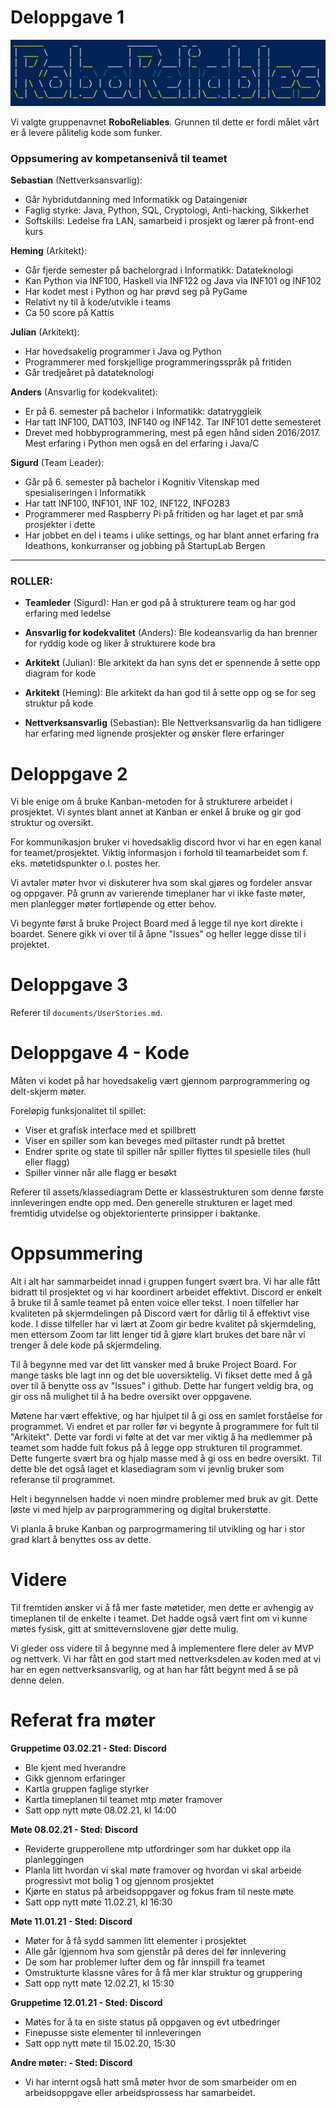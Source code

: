 # Deloppgave 1

![logo.png](../assets/logo.png)

Vi valgte gruppenavnet **RoboReliables**. Grunnen til dette er fordi målet vårt 
er å levere pålitelig kode som funker.

### Oppsumering av kompetansenivå til teamet

**Sebastian** (Nettverksansvarlig):
- Går hybridutdanning med Informatikk og Dataingeniør
- Faglig styrke: Java, Python, SQL, Cryptologi, Anti-hacking, Sikkerhet
- Softskills: Ledelse fra LAN, samarbeid i prosjekt og lærer på front-end kurs


**Heming** (Arkitekt):
- Går fjerde semester på bachelorgrad i Informatikk: Datateknologi
- Kan Python via INF100, Haskell via INF122 og Java via INF101 og INF102
- Har kodet mest i Python og har prøvd seg på PyGame
- Relativt ny til å kode/utvikle i teams
- Ca 50 score på Kattis


**Julian** (Arkitekt):
- Har hovedsakelig programmer i Java og Python
- Programmerer med forskjellige programmeringsspråk på fritiden
- Går tredjeåret på datateknologi


**Anders** (Ansvarlig for kodekvalitet):
- Er på 6. semester på bachelor i Informatikk: datatryggleik
- Har tatt INF100, DAT103, INF140 og INF142. Tar INF101 dette semesteret
- Drevet med hobbyprogrammering, mest på egen hånd siden 2016/2017. Mest 
erfaring i Python men også en del erfaring i Java/C

  
**Sigurd** (Team Leader):
- Går på 6. semester på bachelor i Kognitiv Vitenskap med spesialiseringen i Informatikk
- Har tatt INF100, INF101, INF 102, INF122, INFO283
- Programmerer med Raspberry Pi på fritiden og har laget et par små prosjekter i dette
- Har jobbet en del i teams i ulike settings, og har blant annet erfaring fra
Ideathons, konkurranser og jobbing på StartupLab Bergen

- - - - - - - - - - 
  
### ROLLER:
- **Teamleder** (Sigurd): Han er god på å strukturere team og har god erfaring med ledelse

- **Ansvarlig for kodekvalitet** (Anders): Ble kodeansvarlig da han brenner for ryddig kode og liker å strukturere kode bra

- **Arkitekt** (Julian): Ble arkitekt da han syns det er spennende å sette opp diagram for kode

- **Arkitekt** (Heming): Ble arkitekt da han god til å sette opp og se for seg struktur på kode

- **Nettverksansvarlig** (Sebastian): Ble Nettverksansvarlig da han tidligere har erfaring med lignende prosjekter og ønsker flere erfaringer



# Deloppgave 2
  
Vi ble enige om å bruke Kanban-metoden for å strukturere arbeidet i prosjektet.
Vi syntes blant annet at Kanban er enkel å bruke og gir god struktur og oversikt.

For kommunikasjon bruker vi hovedsaklig discord hvor vi har en egen kanal for teamet/prosjektet. 
Viktig informasjon i forhold til teamarbeidet som f. eks. møtetidspunkter o.l. postes her.

Vi avtaler møter hvor vi diskuterer hva som skal gjøres og fordeler ansvar og oppgaver.
På grunn av varierende timeplaner har vi ikke faste møter, men planlegger møter fortløpende og etter behov.

Vi begynte først å bruke Project Board med å legge til nye kort direkte i boardet.
Senere gikk vi over til å åpne "Issues" og heller legge disse til i projektet.

# Deloppgave 3

Referer til `documents/UserStories.md`.

# Deloppgave 4 - Kode

Måten vi kodet på har hovedsakelig vært gjennom parprogrammering og
delt-skjerm møter. 

Foreløpig funksjonalitet til spillet:
- Viser et grafisk interface med et spillbrett
- Viser en spiller som kan beveges med piltaster rundt på brettet
- Endrer sprite og state til spiller når spiller flyttes til spesielle tiles (hull eller flagg)
- Spiller vinner når alle flagg er besøkt

Referer til assets/klassediagram
Dette er klassestrukturen som denne første innleveringen endte opp med. Den generelle strukturen
er laget med fremtidig utvidelse og objektorienterte prinsipper i baktanke.

# Oppsummering

Alt i alt har sammarbeidet innad i gruppen fungert svært bra. Vi har alle fått bidratt til prosjektet
og vi har koordinert arbeidet effektivt. Discord er enkelt å bruke til å samle teamet på enten voice eller
tekst. I noen tilfeller har kvaliteten på skjermdelingen på Discord vært for dårlig til
å effektivt vise kode. I disse tilfeller har vi lært at Zoom gir bedre kvalitet på skjermdeling, men ettersom
Zoom tar litt lenger tid å gjøre klart brukes det bare når vi trenger å dele kode på skjermdeling.

Til å begynne med var det litt vansker med å bruke Project Board. For mange tasks ble lagt inn og det ble
uoversiktelig. Vi fikset dette med å gå over til å benytte oss av "Issues" i github. Dette
har fungert veldig bra, og gir oss nå mulighet til å ha bedre oversikt over oppgavene.

Møtene har vært effektive, og har hjulpet til å gi oss en samlet forståelse for programmet. Vi endret et par
roller før vi begynte å programmere for fult til "Arkitekt". Dette var fordi vi følte at det var mer viktig å
ha medlemmer på teamet som hadde fult fokus på å legge opp strukturen til programmet. Dette fungerte svært bra
og hjalp masse med å gi oss en bedre oversikt. Til dette ble det også laget et klasediagram som vi jevnlig bruker
som referanse til programmet.

Helt i begynnelsen hadde vi noen mindre problemer med bruk av git. Dette løste vi med hjelp av parprogrammering
og digital brukerstøtte.

Vi planla å bruke Kanban og parprogrmamering til utvikling og har i stor grad klart å benyttes oss av dette.

# Videre

Til fremtiden ønsker vi å få mer faste møtetider, men dette er avhengig av timeplanen til de enkelte i teamet.
Det hadde også vært fint om vi kunne møtes fysisk, gitt at smittevernslovene gjør dette mulig.

Vi gleder oss videre til å begynne med å implementere flere deler av MVP og nettverk. Vi har fått en god start med
nettverksdelen av koden med at vi har en egen nettverksansvarlig, og at han har fått begynt med å se på denne delen.


# Referat fra møter

**Gruppetime 03.02.21 - Sted: Discord** 
- Ble kjent med hverandre
- Gikk gjennom erfaringer
- Kartla gruppen faglige styrker
- Kartla timeplanen til teamet mtp møter framover
- Satt opp nytt møte 08.02.21, kl 14:00

**Møte 08.02.21  - Sted: Discord**
- Reviderte grupperollene mtp utfordringer som har dukket opp ila planleggingen
- Planla litt hvordan vi skal møte framover og hvordan vi skal arbeide progressivt mot bolig 1 og gjennom prosjektet
- Kjørte en status på arbeidsoppgaver og fokus fram til neste møte
- Satt opp nytt møte 11.02.21, kl 16:30

**Møte 11.01.21 - Sted: Discord**
- Møter for å få sydd sammen litt elementer i prosjektet
- Alle går igjennom hva som gjenstår på deres del før innlevering
- De som har problemer lufter dem og får innspill fra teamet
- Omstrukturte klassne våres for å få mer klar struktur og gruppering
- Satt opp nytt møte 12.02.21, kl 15:30

**Gruppetime 12.01.21 - Sted: Discord**
- Møtes for å ta en siste status på oppgaven og evt utbedringer
- Finepusse siste elementer til innleveringen
- Satt opp nytt møte til 15.02.20, 15:30

**Andre møter: - Sted: Discord**
- Vi har internt også hatt små møter hvor de som smarbeider om en arbeidsoppgave eller arbeidsprossess har samarbeidet.

